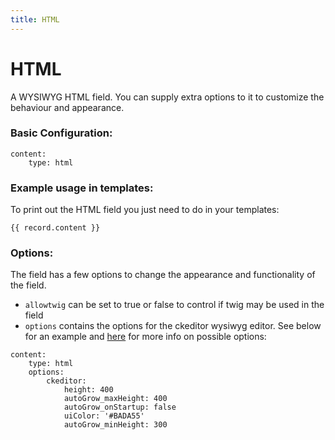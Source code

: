 ```yaml
---
title: HTML
---
```

HTML
=========

A WYSIWYG HTML field. You can supply extra options to it to customize the
behaviour and appearance.

### Basic Configuration:

```
content:
    type: html
```

### Example usage in templates:

To print out the HTML field you just need to do in your templates:

```
{{ record.content }}
```

### Options:

The field has a few options to change the appearance and functionality of the
field.

* `allowtwig` can be set to true or false to control if twig may be used in the
  field
* `options` contains the options for the ckeditor wysiwyg editor. See below for
  an example and [here](http://docs.ckeditor.com/#!/api/CKEDITOR.config) for
  more info on possible options:

```
content:
    type: html
    options:
        ckeditor:
            height: 400
            autoGrow_maxHeight: 400
            autoGrow_onStartup: false
            uiColor: '#BADA55'
            autoGrow_minHeight: 300
```